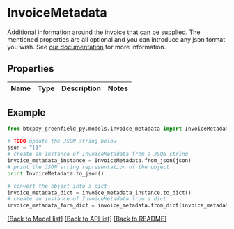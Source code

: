 # InvoiceMetadata

Additional information around the invoice that can be supplied. The mentioned properties are all optional and you can introduce any json format you wish. See [our documentation](https://docs.btcpayserver.org/Development/InvoiceMetadata/) for more information.

## Properties
Name | Type | Description | Notes
------------ | ------------- | ------------- | -------------

## Example

```python
from btcpay_greenfield_py.models.invoice_metadata import InvoiceMetadata

# TODO update the JSON string below
json = "{}"
# create an instance of InvoiceMetadata from a JSON string
invoice_metadata_instance = InvoiceMetadata.from_json(json)
# print the JSON string representation of the object
print InvoiceMetadata.to_json()

# convert the object into a dict
invoice_metadata_dict = invoice_metadata_instance.to_dict()
# create an instance of InvoiceMetadata from a dict
invoice_metadata_form_dict = invoice_metadata.from_dict(invoice_metadata_dict)
```
[[Back to Model list]](../README.md#documentation-for-models) [[Back to API list]](../README.md#documentation-for-api-endpoints) [[Back to README]](../README.md)


